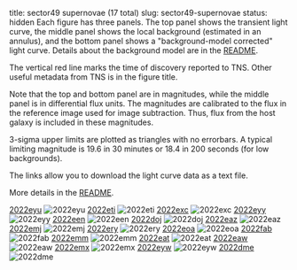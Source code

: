 title: sector49 supernovae (17 total)
slug: sector49-supernovae
status: hidden
  Each figure has three panels.  The top panel shows the transient light curve, the middle panel shows the local background (estimated in an annulus), and the bottom panel shows a "background-model corrected" light curve. Details about the background model are in the [README]({filename}../README/README.md). 
 
 The vertical red line marks the time of discovery reported to TNS. Other useful metadata from TNS is in the figure title.

 Note that the top and bottom panel are in magnitudes, while the middle panel is in differential flux units. The magnitudes are calibrated to the flux in the reference image used for image subtraction. Thus, flux from the host galaxy is included in these magnitudes. 

  3-sigma upper limits are plotted as triangles with no errorbars. A typical limiting magnitude is 19.6 in 30 minutes or 18.4 in 200 seconds (for low backgrounds).

The links allow you to download the light curve data as a text file. 

More details in the [README]({filename}../README/README.md).


[2022eyu]({static}../..//light_curves/sector49/lc_2022eyu_cleaned)
![2022eyu]({static}../../images/sector49/lc_2022eyu_cleaned.png)
[2022eti]({static}../..//light_curves/sector49/lc_2022eti_cleaned)
![2022eti]({static}../../images/sector49/lc_2022eti_cleaned.png)
[2022exc]({static}../..//light_curves/sector49/lc_2022exc_cleaned)
![2022exc]({static}../../images/sector49/lc_2022exc_cleaned.png)
[2022eyy]({static}../..//light_curves/sector49/lc_2022eyy_cleaned)
![2022eyy]({static}../../images/sector49/lc_2022eyy_cleaned.png)
[2022een]({static}../..//light_curves/sector49/lc_2022een_cleaned)
![2022een]({static}../../images/sector49/lc_2022een_cleaned.png)
[2022doj]({static}../..//light_curves/sector49/lc_2022doj_cleaned)
![2022doj]({static}../../images/sector49/lc_2022doj_cleaned.png)
[2022eaz]({static}../..//light_curves/sector49/lc_2022eaz_cleaned)
![2022eaz]({static}../../images/sector49/lc_2022eaz_cleaned.png)
[2022emj]({static}../..//light_curves/sector49/lc_2022emj_cleaned)
![2022emj]({static}../../images/sector49/lc_2022emj_cleaned.png)
[2022ery]({static}../..//light_curves/sector49/lc_2022ery_cleaned)
![2022ery]({static}../../images/sector49/lc_2022ery_cleaned.png)
[2022eoa]({static}../..//light_curves/sector49/lc_2022eoa_cleaned)
![2022eoa]({static}../../images/sector49/lc_2022eoa_cleaned.png)
[2022fab]({static}../..//light_curves/sector49/lc_2022fab_cleaned)
![2022fab]({static}../../images/sector49/lc_2022fab_cleaned.png)
[2022emm]({static}../..//light_curves/sector49/lc_2022emm_cleaned)
![2022emm]({static}../../images/sector49/lc_2022emm_cleaned.png)
[2022eat]({static}../..//light_curves/sector49/lc_2022eat_cleaned)
![2022eat]({static}../../images/sector49/lc_2022eat_cleaned.png)
[2022eaw]({static}../..//light_curves/sector49/lc_2022eaw_cleaned)
![2022eaw]({static}../../images/sector49/lc_2022eaw_cleaned.png)
[2022emx]({static}../..//light_curves/sector49/lc_2022emx_cleaned)
![2022emx]({static}../../images/sector49/lc_2022emx_cleaned.png)
[2022eyw]({static}../..//light_curves/sector49/lc_2022eyw_cleaned)
![2022eyw]({static}../../images/sector49/lc_2022eyw_cleaned.png)
[2022dme]({static}../..//light_curves/sector49/lc_2022dme_cleaned)
![2022dme]({static}../../images/sector49/lc_2022dme_cleaned.png)
